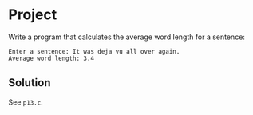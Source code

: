 # Project

Write a program that calculates the average word length for a sentence:

```
Enter a sentence: It was deja vu all over again.
Average word length: 3.4

```

## Solution

See `p13.c`.
